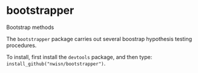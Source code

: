 # bootstrapper
Bootstrap methods

The `bootstrapper` package carries out several boostrap hypothesis testing procedures.

To install, first install the `devtools` package, and then type: `install_github("nwisn/bootstrapper")`.


